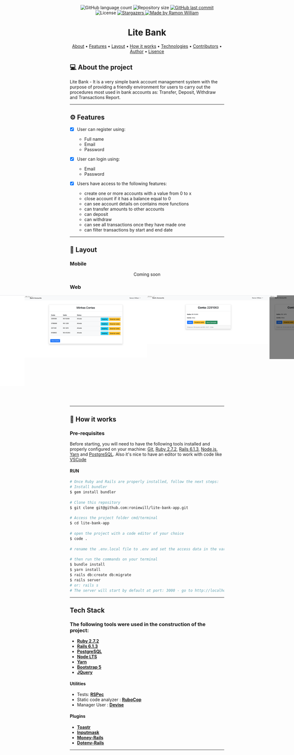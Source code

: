 
<p align="center">
  <img alt="GitHub language count" src="https://img.shields.io/github/languages/count/roniewill/lite-bank-app?style=flat-square&logo=appveyor">

  <img alt="Repository size" src="https://img.shields.io/github/repo-size/roniewill/lite-bank-app?style=flat-square&logo=appveyor">
  
  <a href="https://github.com/roniewill/lite-bank-app/commits/main">
    <img alt="GitHub last commit" src="https://img.shields.io/github/last-commit/roniewill/lite-bank-app?style=flat-square&logo=appveyor">
  </a>
    
  <img alt="License" src="https://img.shields.io/badge/license-MIT-brightgreen?style=flat-square&logo=appveyor">
  
  <a href="https://github.com/roniewill/lite-bank-app">
    <img alt="Stargazers" src="https://img.shields.io/github/stars/roniewill/lite-bank-app?style=flat-square&logo=appveyor">
  </a>

  <a href="https://www.linkedin.com/in/ramonwilliam/">
    <img alt="Made by Ramon William" src="https://img.shields.io/badge/Made%20by-Ramon%20William-blue?style=flat-square&logo=appveyor">
  </a>
</p>


<h1 align="center"> Lite Bank </h1>

<p align="center">
 <a href="#-about-the-project">About</a> •
 <a href="#-features">Features</a> •
 <a href="#-layout">Layout</a> • 
 <a href="#-how-it-works">How it works</a> • 
 <a href="#-technologies">Technologies</a> • 
 <a href="#-contributors">Contributors</a> • 
 <a href="#-author">Author</a> • 
 <a href="#-user-content--lisence">Lisence</a>
</p>


## 💻 About the project

Lite Bank - It is a very simple bank account management system with the purpose of providing a friendly environment for users to carry out the procedures most used in bank accounts as: Transfer, Deposit, Withdraw and Transactions Report.

---

## ⚙️ Features

- [x] User can register using: 
  - Full name 
  - Email 
  - Password 

- [x] User can login using: 
  - Email 
  - Password 
  
- [x] Users have access to the following features: 
  - create one or more accounts with a value from 0 to x 
  - close account if it has a balance equal to 0 
  - can see account details on contains more functions 
  - can transfer amounts to other accounts 
  - can deposit 
  - can withdraw 
  - can see all transactions once they have made one 
  - can filter transactions by start and end date

---

## 🎨 Layout

### Mobile

<p align="center">Coming soon</p>

### Web

<p align="center" style="display: flex; align-items: flex-start; justify-content: center;">
  <img alt="LiteBanApp" title="#LiteBanApp" src="./public/layouts/signup.png" width="400px">
  <img alt="LiteBanApp" title="#LiteBanApp" src="./public/layouts/login.png" width="400px">
  <img alt="LiteBanApp" title="#LiteBanApp" src="./public/layouts/account-list.png" width="400px">
  <img alt="LiteBanApp" title="#LiteBanApp" src="./public/layouts/account-detail.png" width="400px">
  <img alt="LiteBanApp" title="#LiteBanApp" src="./public/layouts/new-transaction.png" width="400px">
  <img alt="LiteBanApp" title="#LiteBanApp" src="./public/layouts/report-transactions.png" width="400px">
</p>

---

## 🚀 How it works

### Pre-requisites

Before starting, you will need to have the following tools installed and properly configured on your machine:
[Git](https://git-scm.com), [Ruby 2.7.2](https://www.ruby-lang.org/), [Rails 6.1.3](https://rubyonrails.org/), [Node.js](https://nodejs.org/en/), [Yarn](https://yarnpkg.com/) and [PostgreSQL](https://www.postgresql.org/). 
Also it's nice to have an editor to work with code like [VSCode](https://code.visualstudio.com/)

#### RUN

```bash
# Once Ruby and Rails are properly installed, follow the next steps:
# Install bundler
$ gem install bundler

# Clone this repository
$ git clone git@github.com:roniewill/lite-bank-app.git

# Access the project folder cmd/terminal
$ cd lite-bank-app

# open the project with a code editor of your choice
$ code .

# rename the .env.local file to .env and set the access data in the variables

# then run the commands on your terminal
$ bundle install
$ yarn install
$ rails db:create db:migrate
$ rails server 
# or: rails s
# The server will start by default at port: 3000 - go to http://localhost:3000

```

---

## Tech Stack

### The following tools were used in the construction of the project:


-   **[Ruby 2.7.2](https://www.ruby-lang.org/en/downloads/)**
-   **[Rails 6.1.3](https://github.com/rails/rails/tree/v6.1.3)**
-   **[PostgreSQL](https://www.postgresql.org/)**
-   **[Node LTS](https://nodejs.org/en/)**
-   **[Yarn](https://yarnpkg.com/)**
-   **[Bootstrap 5](https://getbootstrap.com/docs/5.0/getting-started/download/)**
-   **[JQuery](https://blog.jquery.com/2021/03/02/jquery-3-6-0-released/)**


#### **Utilities**

-   Tests:  **[RSPec](https://rspec.info/)**
-   Static code analyzer :  **[RuboCop](https://github.com/rubocop/rubocop)**
-   Manager User :  **[Devise](https://github.com/heartcombo/devise)**

#### **Plugins**

- **[Toastr](https://github.com/CodeSeven/toastr)**
- **[Inputmask](https://github.com/RobinHerbots/Inputmask)**
- **[Money-Rails](https://github.com/RubyMoney/money-rails/)**
- **[Dotenv-Rails](https://github.com/bkeepers/dotenv)**

---